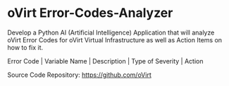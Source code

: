 # oVirt Error-Codes-Analyzer
Develop a Python AI (Artificial Intelligence) Application that will analyze oVirt Error Codes for oVirt Virtual Infrastructure as well as Action Items on how to fix it.

Error Code |	Variable Name | Description |	Type of Severity |	Action  

Source Code Repository: https://github.com/oVirt
